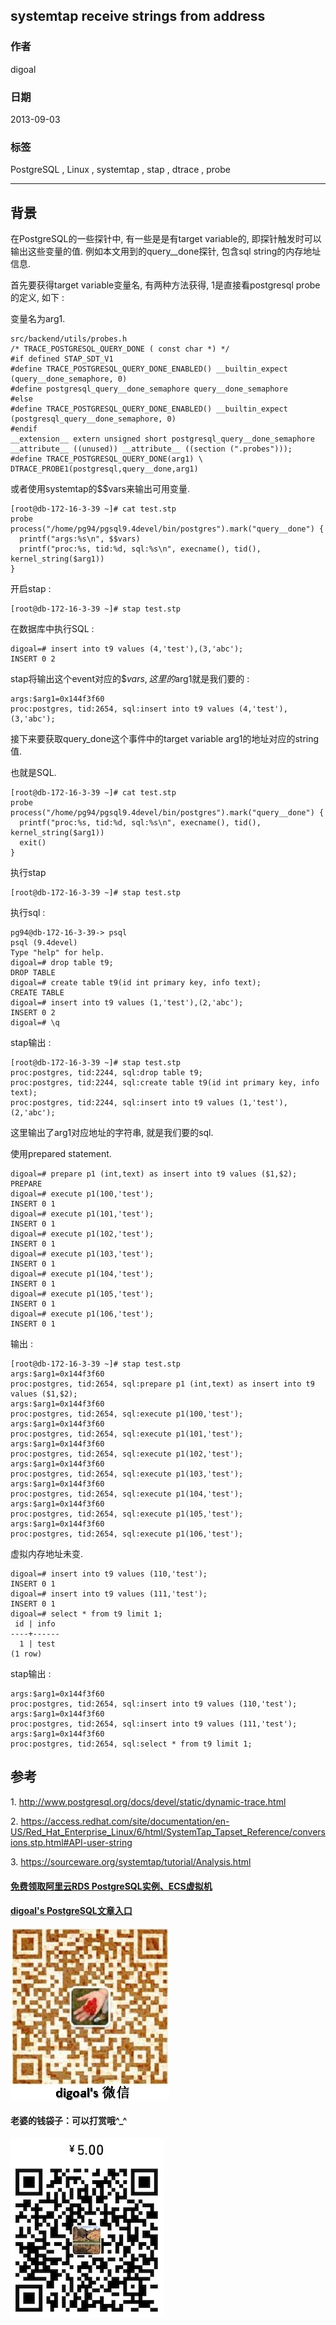 ## systemtap receive strings from address    
                                                                       
### 作者                                                                       
digoal                                                                       
                                                                       
### 日期                                                                       
2013-09-03                                                                     
                                                                       
### 标签                                                                       
PostgreSQL , Linux , systemtap , stap , dtrace , probe               
                                                                       
----                                                                       
                                                                       
## 背景                
在PostgreSQL的一些探针中, 有一些是是有target variable的, 即探针触发时可以输出这些变量的值. 例如本文用到的query__done探针, 包含sql string的内存地址信息.  
  
首先要获得target variable变量名, 有两种方法获得, 1是直接看postgresql probe的定义, 如下 :   
  
变量名为arg1.  
  
```  
src/backend/utils/probes.h  
/* TRACE_POSTGRESQL_QUERY_DONE ( const char *) */  
#if defined STAP_SDT_V1  
#define TRACE_POSTGRESQL_QUERY_DONE_ENABLED() __builtin_expect (query__done_semaphore, 0)  
#define postgresql_query__done_semaphore query__done_semaphore  
#else  
#define TRACE_POSTGRESQL_QUERY_DONE_ENABLED() __builtin_expect (postgresql_query__done_semaphore, 0)  
#endif  
__extension__ extern unsigned short postgresql_query__done_semaphore __attribute__ ((unused)) __attribute__ ((section (".probes")));  
#define TRACE_POSTGRESQL_QUERY_DONE(arg1) \  
DTRACE_PROBE1(postgresql,query__done,arg1)  
```  
  
或者使用systemtap的$$vars来输出可用变量.  
  
```  
[root@db-172-16-3-39 ~]# cat test.stp  
probe process("/home/pg94/pgsql9.4devel/bin/postgres").mark("query__done") {  
  printf("args:%s\n", $$vars)  
  printf("proc:%s, tid:%d, sql:%s\n", execname(), tid(), kernel_string($arg1))  
}  
```  
  
开启stap :   
  
```  
[root@db-172-16-3-39 ~]# stap test.stp   
```  
  
在数据库中执行SQL :   
  
```  
digoal=# insert into t9 values (4,'test'),(3,'abc');  
INSERT 0 2  
```  
  
stap将输出这个event对应的$$vars, 这里的$arg1就是我们要的 :   
  
```  
args:$arg1=0x144f3f60  
proc:postgres, tid:2654, sql:insert into t9 values (4,'test'),(3,'abc');  
```  
  
接下来要获取query_done这个事件中的target variable arg1的地址对应的string值.  
  
也就是SQL.  
  
```  
[root@db-172-16-3-39 ~]# cat test.stp   
probe process("/home/pg94/pgsql9.4devel/bin/postgres").mark("query__done") {  
  printf("proc:%s, tid:%d, sql:%s\n", execname(), tid(), kernel_string($arg1))  
  exit()  
}  
```  
  
执行stap  
  
```  
[root@db-172-16-3-39 ~]# stap test.stp  
```  
  
执行sql :   
  
```  
pg94@db-172-16-3-39-> psql  
psql (9.4devel)  
Type "help" for help.  
digoal=# drop table t9;  
DROP TABLE  
digoal=# create table t9(id int primary key, info text);  
CREATE TABLE  
digoal=# insert into t9 values (1,'test'),(2,'abc');  
INSERT 0 2  
digoal=# \q  
```  
  
stap输出 :   
  
```  
[root@db-172-16-3-39 ~]# stap test.stp   
proc:postgres, tid:2244, sql:drop table t9;  
proc:postgres, tid:2244, sql:create table t9(id int primary key, info text);  
proc:postgres, tid:2244, sql:insert into t9 values (1,'test'),(2,'abc');  
```  
  
这里输出了arg1对应地址的字符串, 就是我们要的sql.  
  
使用prepared statement.  
  
```  
digoal=# prepare p1 (int,text) as insert into t9 values ($1,$2);  
PREPARE  
digoal=# execute p1(100,'test');  
INSERT 0 1  
digoal=# execute p1(101,'test');  
INSERT 0 1  
digoal=# execute p1(102,'test');  
INSERT 0 1  
digoal=# execute p1(103,'test');  
INSERT 0 1  
digoal=# execute p1(104,'test');  
INSERT 0 1  
digoal=# execute p1(105,'test');  
INSERT 0 1  
digoal=# execute p1(106,'test');  
INSERT 0 1  
```  
  
输出 :   
  
```  
[root@db-172-16-3-39 ~]# stap test.stp   
args:$arg1=0x144f3f60  
proc:postgres, tid:2654, sql:prepare p1 (int,text) as insert into t9 values ($1,$2);  
args:$arg1=0x144f3f60  
proc:postgres, tid:2654, sql:execute p1(100,'test');  
args:$arg1=0x144f3f60  
proc:postgres, tid:2654, sql:execute p1(101,'test');  
args:$arg1=0x144f3f60  
proc:postgres, tid:2654, sql:execute p1(102,'test');  
args:$arg1=0x144f3f60  
proc:postgres, tid:2654, sql:execute p1(103,'test');  
args:$arg1=0x144f3f60  
proc:postgres, tid:2654, sql:execute p1(104,'test');  
args:$arg1=0x144f3f60  
proc:postgres, tid:2654, sql:execute p1(105,'test');  
args:$arg1=0x144f3f60  
proc:postgres, tid:2654, sql:execute p1(106,'test');  
```  
  
虚拟内存地址未变.  
  
```  
digoal=# insert into t9 values (110,'test');  
INSERT 0 1  
digoal=# insert into t9 values (111,'test');  
INSERT 0 1  
digoal=# select * from t9 limit 1;  
 id | info   
----+------  
  1 | test  
(1 row)  
```  
  
stap输出 :   
  
```  
args:$arg1=0x144f3f60  
proc:postgres, tid:2654, sql:insert into t9 values (110,'test');  
args:$arg1=0x144f3f60  
proc:postgres, tid:2654, sql:insert into t9 values (111,'test');  
args:$arg1=0x144f3f60  
proc:postgres, tid:2654, sql:select * from t9 limit 1;  
```  
  
## 参考  
1\. http://www.postgresql.org/docs/devel/static/dynamic-trace.html  
  
2\. https://access.redhat.com/site/documentation/en-US/Red_Hat_Enterprise_Linux/6/html/SystemTap_Tapset_Reference/conversions.stp.html#API-user-string  
  
3\. https://sourceware.org/systemtap/tutorial/Analysis.html  
    
  
  
  
  
  
  
  
  
  
  
  
  
  
#### [免费领取阿里云RDS PostgreSQL实例、ECS虚拟机](https://free.aliyun.com/ "57258f76c37864c6e6d23383d05714ea")
  
  
#### [digoal's PostgreSQL文章入口](https://github.com/digoal/blog/blob/master/README.md "22709685feb7cab07d30f30387f0a9ae")
  
  
![digoal's weixin](../pic/digoal_weixin.jpg "f7ad92eeba24523fd47a6e1a0e691b59")
  
  
#### 老婆的钱袋子：可以打赏哦^_^  
![wife's weixin ds](../pic/wife_weixin_ds.jpg "acd5cce1a143ef1d6931b1956457bc9f")
  
